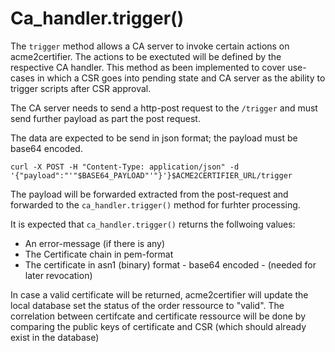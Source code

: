 # Ca_handler.trigger()

The ```trigger``` method allows a CA server to invoke certain actions on acme2certifier. The actions to be exectuted will be 
defined by the respective CA handler. This method as been implemented to cover use-cases in which a CSR goes into pending state and CA server as the ability to trigger scripts 
after CSR approval.

The CA server needs to send a http-post request to the ```/trigger``` and must send further payload as part the post request.

The data are expected to be send in json format; the payload must be base64 encoded.

```curl -X POST -H "Content-Type: application/json" -d '{"payload":"'"$BASE64_PAYLOAD"'"}'}$ACME2CERTIFIER_URL/trigger```

The payload will be forwarded extracted from the post-request and forwarded to the ```ca_handler.trigger()``` method for furhter processing.

It is expected that ```ca_handler.trigger()``` returns the follwoing values:

- An error-message (if there is any)
- The Certificate chain in pem-format
- The certificate in asn1 (binary) format - base64 encoded - (needed for later revocation)

In case a valid certificate will be returned,  acme2certifier will update the local database set the status of the order ressource to "valid". 
The correlation between certifcate and certificate ressource will be done by comparing the public keys of certificate and CSR (which should 
already exist in the database) 
